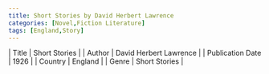 ```yaml
---
title: Short Stories by David Herbert Lawrence
categories: [Novel,Fiction Literature]
tags: [England,Story]
---     
```

| Title | Short Stories  |
| Author |  David Herbert Lawrence  |
| Publication Date | 1926   |
| Country | England |
| Genre | Short Stories  |
        